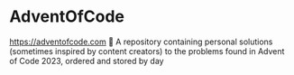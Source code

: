 # AdventOfCode
https://adventofcode.com
🎄
A repository containing personal solutions (sometimes inspired by content creators) to the problems found in Advent of Code 2023, ordered and stored by day
